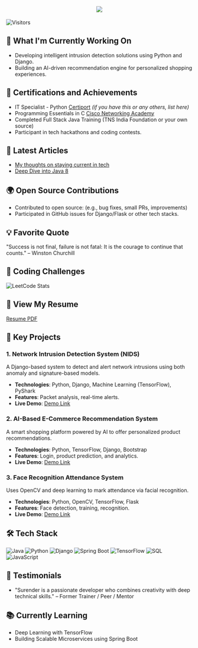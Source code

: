 <h1 align="center">
  <img src="https://readme-typing-svg.demolab.com?font=Fira+Code&weight=600&size=24&pause=1000&color=blue&center=true&vCenter=true&random=false&width=435&lines=Hey+there%2C+I'm+Surender" />
</h1>

![Visitors](https://komarev.com/ghpvc/?username=surenderezhumalai&color=blueviolet)

## 🔨 What I'm Currently Working On
- Developing intelligent intrusion detection solutions using Python and Django.
- Building an AI-driven recommendation engine for personalized shopping experiences.

## 🏅 Certifications and Achievements
- IT Specialist - Python [Certiport](https://www.certiport.com/) *(if you have this or any others, list here)*
- Programming Essentials in C [Cisco Networking Academy](https://www.netacad.com/)
- Completed Full Stack Java Training (TNS India Foundation or your own source)
- Participant in tech hackathons and coding contests.

## 📝 Latest Articles
- [My thoughts on staying current in tech](YourLinkedInOrBlogLink)
- [Deep Dive into Java 8](YourLinkedInOrBlogLink)

## 🌍 Open Source Contributions
- Contributed to open source: (e.g., bug fixes, small PRs, improvements)
- Participated in GitHub issues for Django/Flask or other tech stacks.

## 💡 Favorite Quote
"Success is not final, failure is not fatal: It is the courage to continue that counts." – Winston Churchill

## 🏅 Coding Challenges
![LeetCode Stats](https://leetcode-stats.vercel.app/api?username=YourLeetCodeUsername)

## 📄 View My Resume
[Resume PDF](https://github.com/YourGitHubUsername/resume.pdf)

## 🌟 Key Projects
### 1. Network Intrusion Detection System (NIDS)
A Django-based system to detect and alert network intrusions using both anomaly and signature-based models.
- **Technologies**: Python, Django, Machine Learning (TensorFlow), PyShark
- **Features**: Packet analysis, real-time alerts.
- **Live Demo**: [Demo Link](https://github.com/YourGitHubUsername/NIDS-Project)

### 2. AI-Based E-Commerce Recommendation System
A smart shopping platform powered by AI to offer personalized product recommendations.
- **Technologies**: Python, TensorFlow, Django, Bootstrap
- **Features**: Login, product prediction, and analytics.
- **Live Demo**: [Demo Link](https://github.com/YourGitHubUsername/ECommerce-AI)

### 3. Face Recognition Attendance System
Uses OpenCV and deep learning to mark attendance via facial recognition.
- **Technologies**: Python, OpenCV, TensorFlow, Flask
- **Features**: Face detection, training, recognition.
- **Live Demo**: [Demo Link](https://github.com/YourGitHubUsername/Face-Attendance)

## 🛠 Tech Stack
![Java](https://img.shields.io/badge/Java-ED8B00?style=for-the-badge&logo=java&logoColor=white)
![Python](https://img.shields.io/badge/Python-3776AB?style=for-the-badge&logo=python&logoColor=white)
![Django](https://img.shields.io/badge/Django-092E20?style=for-the-badge&logo=django&logoColor=white)
![Spring Boot](https://img.shields.io/badge/Spring%20Boot-6DB33F?style=for-the-badge&logo=spring-boot&logoColor=white)
![TensorFlow](https://img.shields.io/badge/TensorFlow-FF6F00?style=for-the-badge&logo=tensorflow&logoColor=white)
![SQL](https://img.shields.io/badge/SQL-4479A1?style=for-the-badge&logo=MySQL&logoColor=white)
![JavaScript](https://img.shields.io/badge/JavaScript-F7DF1E?style=for-the-badge&logo=javascript&logoColor=black)

## 💬 Testimonials
- "Surender is a passionate developer who combines creativity with deep technical skills." – Former Trainer / Peer / Mentor

## 📚 Currently Learning
- Deep Learning with TensorFlow
- Building Scalable Microservices using Spring Boot
